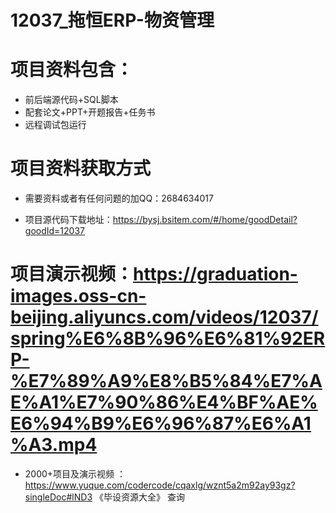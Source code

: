  #  12037_拖恒ERP-物资管理
 
 #  项目资料包含：
 *  前后端源代码+SQL脚本
 *  配套论文+PPT+开题报告+任务书
 *  远程调试包运行

 #  项目资料获取方式
 *  需要资料或者有任何问题的加QQ：2684634017

 *  项目源代码下载地址：https://bysj.bsitem.com/#/home/goodDetail?goodId=12037
   
 #  项目演示视频：https://graduation-images.oss-cn-beijing.aliyuncs.com/videos/12037/spring%E6%8B%96%E6%81%92ERP-%E7%89%A9%E8%B5%84%E7%AE%A1%E7%90%86%E4%BF%AE%E6%94%B9%E6%96%87%E6%A1%A3.mp4
          
 *  2000+项目及演示视频 ：https://www.yuque.com/codercode/cqaxlg/wznt5a2m92ay93gz?singleDoc#lND3 《毕设资源大全》
   查询
